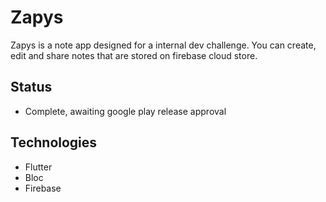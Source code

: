 # Zapys

Zapys is a note app designed for a internal dev challenge. You can create, edit and share notes that are stored on firebase cloud store. 

## Status
 - Complete, awaiting google play release approval

## Technologies
  - Flutter
  - Bloc
  - Firebase
